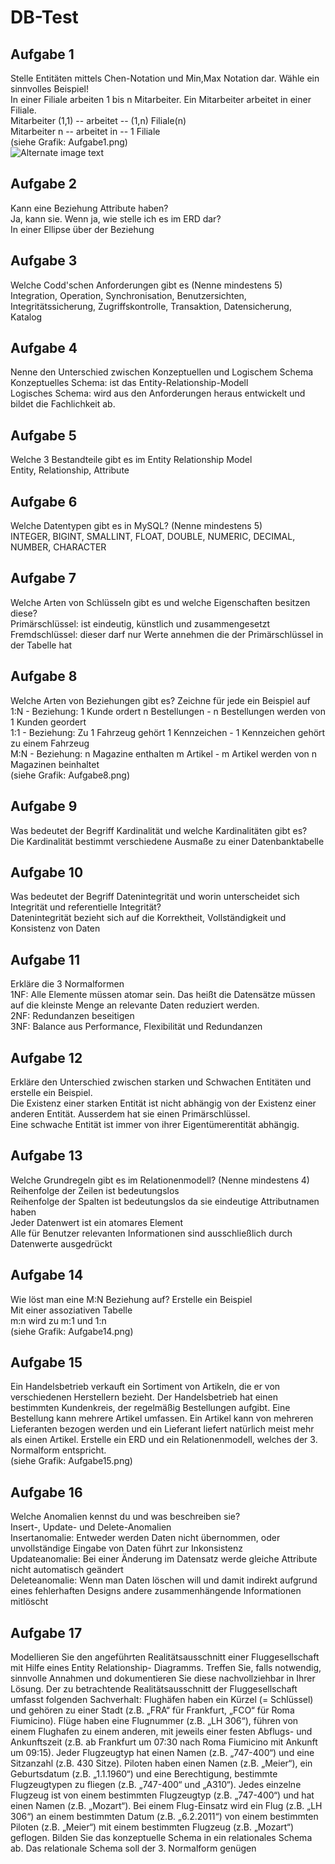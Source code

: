 # DB-Test
## Aufgabe 1
Stelle Entitäten mittels Chen-Notation und Min,Max Notation dar.
Wähle ein sinnvolles Beispiel!<br>
In einer Filiale arbeiten 1 bis n Mitarbeiter. Ein Mitarbeiter arbeitet in einer Filiale.<br>
Mitarbeiter (1,1) -- arbeitet -- (1,n) Filiale(n)<br>
Mitarbeiter n -- arbeitet in -- 1 Filiale<br>
(siehe Grafik: Aufgabe1.png)<br>
![Alternate image text](C://Users//codersbay//Desktop//Aufgabe1.png)

## Aufgabe 2
Kann eine Beziehung Attribute haben?<br>
Ja, kann sie.
Wenn ja, wie stelle ich es im ERD dar?<br>
In einer Ellipse über der Beziehung

## Aufgabe 3
Welche Codd'schen Anforderungen gibt es (Nenne mindestens 5)<br>
Integration, Operation, Synchronisation, Benutzersichten, Integritätssicherung, Zugriffskontrolle, Transaktion, Datensicherung, Katalog

## Aufgabe 4
Nenne den Unterschied zwischen Konzeptuellen und Logischem Schema<br>
Konzeptuelles Schema: ist das Entity-Relationship-Modell<br>
Logisches Schema: wird aus den Anforderungen heraus entwickelt und bildet die Fachlichkeit ab.

## Aufgabe 5
Welche 3 Bestandteile gibt es im Entity Relationship Model<br>
Entity, Relationship, Attribute

## Aufgabe 6
Welche Datentypen gibt es in MySQL? (Nenne mindestens 5)<br>
INTEGER, BIGINT, SMALLINT, FLOAT, DOUBLE, NUMERIC, DECIMAL, NUMBER, CHARACTER

## Aufgabe 7
Welche Arten von Schlüsseln gibt es und welche Eigenschaften besitzen diese?<br>
Primärschlüssel: ist eindeutig, künstlich und zusammengesetzt<br>
Fremdschlüssel: dieser darf nur Werte annehmen die der Primärschlüssel in der Tabelle hat

## Aufgabe 8
Welche Arten von Beziehungen gibt es? Zeichne für jede ein Beispiel auf<br>
1:N - Beziehung: 1 Kunde ordert n Bestellungen - n Bestellungen werden von 1 Kunden geordert<br>
1:1 - Beziehung: Zu 1 Fahrzeug gehört 1 Kennzeichen - 1 Kennzeichen gehört zu einem Fahrzeug<br>
M:N - Beziehung: n Magazine enthalten m Artikel - m Artikel werden von n Magazinen beinhaltet<br>
(siehe Grafik: Aufgabe8.png)

## Aufgabe 9
Was bedeutet der Begriff Kardinalität und welche Kardinalitäten gibt es?<br>
Die Kardinalität bestimmt verschiedene Ausmaße zu einer Datenbanktabelle

## Aufgabe 10
Was bedeutet der Begriff Datenintegrität und worin unterscheidet sich Integrität und referentielle Integrität?<br>
Datenintegrität bezieht sich auf die Korrektheit, Vollständigkeit und Konsistenz von Daten

## Aufgabe 11
Erkläre die 3 Normalformen<br>
1NF: Alle Elemente müssen atomar sein. Das heißt die Datensätze müssen auf die kleinste Menge an relevante Daten reduziert werden.<br>
2NF: Redundanzen beseitigen<br>
3NF: Balance aus Performance, Flexibilität und Redundanzen<br>

## Aufgabe 12
Erkläre den Unterschied zwischen starken und Schwachen Entitäten und erstelle ein Beispiel.<br>
Die Existenz einer starken Entität ist nicht abhängig von der Existenz einer anderen Entität. Ausserdem hat sie einen Primärschlüssel.<br>
Eine schwache Entität ist immer von ihrer Eigentümerentität abhängig.

## Aufgabe 13
Welche Grundregeln gibt es im Relationenmodell? (Nenne mindestens 4)<br>
Reihenfolge der Zeilen ist bedeutungslos<br>
Reihenfolge der Spalten ist bedeutungslos da sie eindeutige Attributnamen haben<br>
Jeder Datenwert ist ein atomares Element<br>
Alle für Benutzer relevanten Informationen sind ausschließlich durch Datenwerte ausgedrückt

## Aufgabe 14
Wie löst man eine M:N Beziehung auf? Erstelle ein Beispiel<br>
Mit einer assoziativen Tabelle<br>
m:n wird zu m:1 und 1:n<br>
(siehe Grafik: Aufgabe14.png)

## Aufgabe 15
Ein Handelsbetrieb verkauft ein Sortiment von Artikeln, die er von verschiedenen Herstellern bezieht. Der Handelsbetrieb hat einen bestimmten Kundenkreis, der regelmäßig Bestellungen aufgibt. Eine Bestellung kann mehrere Artikel umfassen. Ein Artikel kann von mehreren Lieferanten bezogen werden und ein Lieferant liefert natürlich meist mehr als einen Artikel. Erstelle ein ERD und ein Relationenmodell, welches der 3. Normalform entspricht.<br>
(siehe Grafik: Aufgabe15.png)

## Aufgabe 16
Welche Anomalien kennst du und was beschreiben sie?<br>
Insert-, Update- und Delete-Anomalien<br>
Insertanomalie: Entweder werden Daten nicht übernommen, oder unvollständige Eingabe von Daten führt zur Inkonsistenz<br>
Updateanomalie: Bei einer Änderung im Datensatz werde gleiche Attribute nicht automatisch geändert<br>
Deleteanomalie: Wenn man Daten löschen will und damit indirekt  aufgrund eines fehlerhaften Designs andere zusammenhängende Informationen mitlöscht

## Aufgabe 17
Modellieren Sie den angeführten Realitätsausschnitt einer Fluggesellschaft mit Hilfe eines Entity Relationship- Diagramms. Treffen Sie, falls notwendig, sinnvolle Annahmen und dokumentieren Sie diese nachvollziehbar in Ihrer Lösung. Der zu betrachtende Realitätsausschnitt der Fluggesellschaft umfasst folgenden
Sachverhalt:
Flughäfen haben ein Kürzel (= Schlüssel) und gehören zu einer Stadt (z.B. „FRA“ für Frankfurt, „FCO“ für Roma Fiumicino).
Flüge haben eine Flugnummer (z.B. „LH 306“), führen von einem Flughafen zu einem anderen, mit jeweils einer festen Abflugs- und Ankunftszeit (z.B. ab Frankfurt um 07:30 nach Roma Fiumicino mit Ankunft um 09:15).
Jeder Flugzeugtyp hat einen Namen (z.B. „747-400“) und eine Sitzanzahl (z.B. 430 Sitze).
Piloten haben einen Namen (z.B. „Meier“), ein Geburtsdatum (z.B. „1.1.1960“) und eine Berechtigung, bestimmte Flugzeugtypen zu fliegen (z.B. „747-400“ und „A310“).
Jedes einzelne Flugzeug ist von einem bestimmten Flugzeugtyp (z.B. „747-400“) und hat einen Namen (z.B. „Mozart“).
Bei einem Flug-Einsatz wird ein Flug (z.B. „LH 306“) an einem bestimmten Datum (z.B. „6.2.2011“) von einem bestimmten Piloten (z.B. „Meier“) mit einem bestimmten Flugzeug (z.B. „Mozart“) geflogen.
Bilden Sie das konzeptuelle Schema in ein relationales Schema ab. Das relationale Schema soll der 3. Normalform genügen
